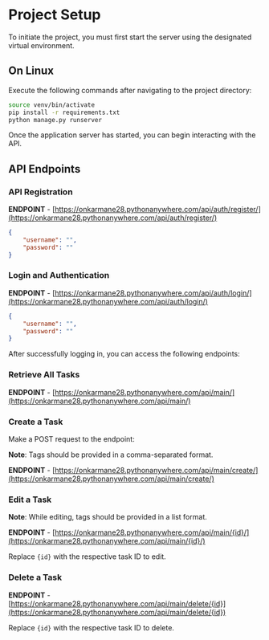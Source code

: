 # Project Setup

To initiate the project, you must first start the server using the designated virtual environment.

## On Linux

Execute the following commands after navigating to the project directory:

```bash
source venv/bin/activate
pip install -r requirements.txt
python manage.py runserver
```

Once the application server has started, you can begin interacting with the API.

## API Endpoints

### API Registration

**ENDPOINT** - [https://onkarmane28.pythonanywhere.com/api/auth/register/](https://onkarmane28.pythonanywhere.com/api/auth/register/)

```json
{
    "username": "",
    "password": ""
}
```

### Login and Authentication

**ENDPOINT** - [https://onkarmane28.pythonanywhere.com/api/auth/login/](https://onkarmane28.pythonanywhere.com/api/auth/login/)

```json
{
    "username": "",
    "password": ""
}
```

After successfully logging in, you can access the following endpoints:

### Retrieve All Tasks

**ENDPOINT** - [https://onkarmane28.pythonanywhere.com/api/main/](https://onkarmane28.pythonanywhere.com/api/main/)

### Create a Task

Make a POST request to the endpoint:

**Note**: Tags should be provided in a comma-separated format.

**ENDPOINT** - [https://onkarmane28.pythonanywhere.com/api/main/create/](https://onkarmane28.pythonanywhere.com/api/main/create/)

### Edit a Task

**Note**: While editing, tags should be provided in a list format.

**ENDPOINT** - [https://onkarmane28.pythonanywhere.com/api/main/{id}/](https://onkarmane28.pythonanywhere.com/api/main/{id}/)

Replace `{id}` with the respective task ID to edit.

### Delete a Task

**ENDPOINT** - [https://onkarmane28.pythonanywhere.com/api/main/delete/{id}](https://onkarmane28.pythonanywhere.com/api/main/delete/{id})

Replace `{id}` with the respective task ID to delete.
